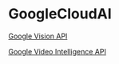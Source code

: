 # GoogleCloudAI

[Google Vision API](https://cloud.google.com/vision/) 

[Google Video Intelligence API](https://cloud.google.com/video-intellegence/)
